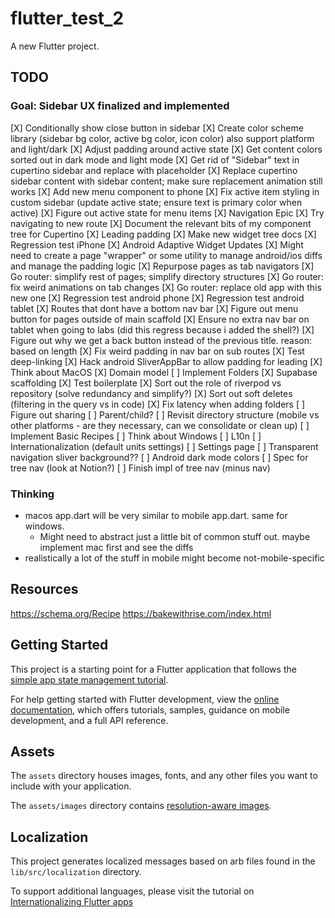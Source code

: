 # flutter_test_2

A new Flutter project.

## TODO
### Goal: Sidebar UX finalized and implemented
[X] Conditionally show close button in sidebar
[X] Create color scheme library (sidebar bg color, active bg color, icon color) also support platform and light/dark
[X] Adjust padding around active state
[X] Get content colors sorted out in dark mode and light mode
[X] Get rid of "Sidebar" text in cupertino sidebar and replace with placeholder
[X] Replace cupertino sidebar content with sidebar content; make sure replacement animation still works
[X] Add new menu component to phone
[X] Fix active item styling in custom sidebar (update active state; ensure text is primary color when active)
[X] Figure out active state for menu items
[X] Navigation Epic
  [X] Try navigating to new route
  [X] Document the relevant bits of my component tree for Cupertino
  [X] Leading padding
  [X] Make new widget tree docs
  [X] Regression test iPhone
  [X] Android Adaptive Widget Updates
  [X] Might need to create a page "wrapper" or some utility to manage android/ios diffs and manage the padding logic
  [X] Repurpose pages as tab navigators
  [X] Go router: simplify rest of pages; simplify directory structures
  [X] Go router: fix weird animations on tab changes
  [X] Go router: replace old app with this new one
  [X] Regression test android phone
  [X] Regression test android tablet
  [X] Routes that dont have a bottom nav bar
  [X] Figure out menu button for pages outside of main scaffold
  [X] Ensure no extra nav bar on tablet when going to labs (did this regress because i added the shell?)
  [X] Figure out why we get a back button instead of the previous title. reason: based on length
  [X] Fix weird padding in nav bar on sub routes
  [X] Test deep-linking
  [X] Hack android SliverAppBar to allow padding for leading
[X] Think about MacOS
[X] Domain model
[ ] Implement Folders
  [X] Supabase scaffolding
  [X] Test boilerplate
  [X] Sort out the role of riverpod vs repository (solve redundancy and simplify?)
  [X] Sort out soft deletes (filtering in the query vs in code)
  [X] Fix latency when adding folders
  [ ] Figure out sharing
  [ ] Parent/child?
[ ] Revisit directory structure (mobile vs other platforms - are they necessary, can we consolidate or clean up)
[ ] Implement Basic Recipes
[ ] Think about Windows
[ ] L10n
[ ] Internationalization (default units settings)
[ ] Settings page
[ ] Transparent navigation sliver background??
[ ] Android dark mode colors
[ ] Spec for tree nav (look at Notion?)
[ ] Finish impl of tree nav (minus nav)

### Thinking
* macos app.dart will be very similar to mobile app.dart. same for windows.
  * Might need to abstract just a little bit of common stuff out. maybe implement mac first and see the diffs
* realistically a lot of the stuff in mobile might become not-mobile-specific

## Resources
https://schema.org/Recipe
https://bakewithrise.com/index.html

## Getting Started

This project is a starting point for a Flutter application that follows the
[simple app state management
tutorial](https://flutter.dev/docs/development/data-and-backend/state-mgmt/simple).

For help getting started with Flutter development, view the
[online documentation](https://flutter.dev/docs), which offers tutorials,
samples, guidance on mobile development, and a full API reference.

## Assets

The `assets` directory houses images, fonts, and any other files you want to
include with your application.

The `assets/images` directory contains [resolution-aware
images](https://flutter.dev/docs/development/ui/assets-and-images#resolution-aware).

## Localization

This project generates localized messages based on arb files found in
the `lib/src/localization` directory.

To support additional languages, please visit the tutorial on
[Internationalizing Flutter
apps](https://flutter.dev/docs/development/accessibility-and-localization/internationalization)
